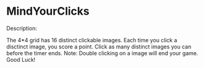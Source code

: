# MindYourClicks



Description: 

The 4*4 grid has 16 distinct clickable images. 
Each time you click a disctinct image, you score a point. 
Click as many distinct images you can before the timer ends. 
Note: Double clicking on a image will end your game. 
Good Luck!

